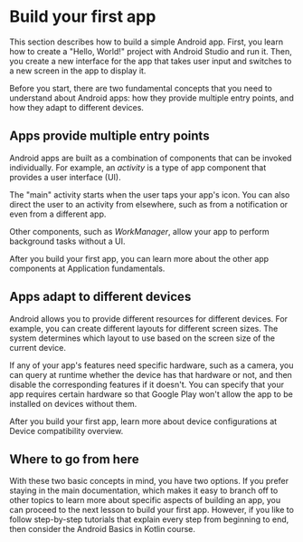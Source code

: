 # Build your first app

This section describes how to build a simple Android app. First, you learn how to create a "Hello, World!" project with Android Studio and run it. Then, you create a new interface for the app that takes user input and switches to a new screen in the app to display it.

Before you start, there are two fundamental concepts that you need to understand about Android apps: how they provide multiple entry points, and how they adapt to different devices.

## Apps provide multiple entry points

Android apps are built as a combination of components that can be invoked individually. For example, an *activity* is a type of app component that provides a user interface (UI).

The "main" activity starts when the user taps your app's icon. You can also direct the user to an activity from elsewhere, such as from a notification or even from a different app.

Other components, such as *WorkManager*, allow your app to perform background tasks without a UI.

After you build your first app, you can learn more about the other app components at Application fundamentals.

## Apps adapt to different devices

Android allows you to provide different resources for different devices. For example, you can create different layouts for different screen sizes. The system determines which layout to use based on the screen size of the current device.

If any of your app's features need specific hardware, such as a camera, you can query at runtime whether the device has that hardware or not, and then disable the corresponding features if it doesn't. You can specify that your app requires certain hardware so that Google Play won't allow the app to be installed on devices without them.

After you build your first app, learn more about device configurations at Device compatibility overview.

## Where to go from here

With these two basic concepts in mind, you have two options. If you prefer staying in the main documentation, which makes it easy to branch off to other topics to learn more about specific aspects of building an app, you can proceed to the next lesson to build your first app. However, if you like to follow step-by-step tutorials that explain every step from beginning to end, then consider the Android Basics in Kotlin course.